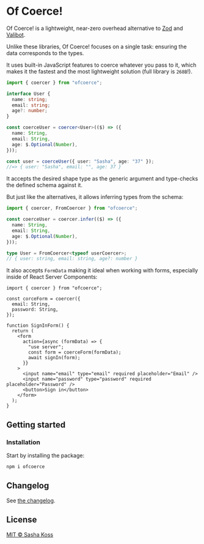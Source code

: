 # Of Coerce!

Of Coerce! is a lightweight, near-zero overhead alternative to [Zod](https://zod.dev/) and [Valibot](https://valibot.dev/).

Unlike these libraries, Of Coerce! focuses on a single task: ensuring the data corresponds to the types.

It uses built-in JavaScript features to coerce whatever you pass to it, which makes it the fastest and the most lightweight solution (full library is `268B`!).

```ts
import { coercer } from "ofcoerce";

interface User {
  name: string;
  email: string;
  age?: number;
}

const coerceUser = coercer<User>(($) => ({
  name: String,
  email: String,
  age: $.Optional(Number),
}));

const user = coerceUser({ user: "Sasha", age: "37" });
//=> { user: "Sasha", email: "", age: 37 }
```

It accepts the desired shape type as the generic argument and type-checks the defined schema against it.

But just like the alternatives, it allows inferring types from the schema:

```ts
import { coercer, FromCoercer } from "ofcoerce";

const coerceUser = coercer.infer(($) => ({
  name: String,
  email: String,
  age: $.Optional(Number),
}));

type User = FromCoercer<typeof userCoercer>;
// { user: string, email: string, age?: number }
```

It also accepts `FormData` making it ideal when working with forms, especially inside of React Server Components:

```tsx
import { coercer } from "ofcoerce";

const corceForm = coercer({
  email: String,
  password: String,
});

function SignInForm() {
  return (
    <form
      action={async (formData) => {
        "use server";
        const form = coerceForm(formData);
        await signIn(form);
      }}
    >
      <input name="email" type="email" required placeholder="Email" />
      <input name="password" type="password" required placeholder="Password" />
      <button>Sign in</button>
    </form>
  );
}
```

## Getting started

### Installation

Start by installing the package:

```sh
npm i ofcoerce
```

## Changelog

See [the changelog](./CHANGELOG.md).

## License

[MIT © Sasha Koss](https://kossnocorp.mit-license.org/)
